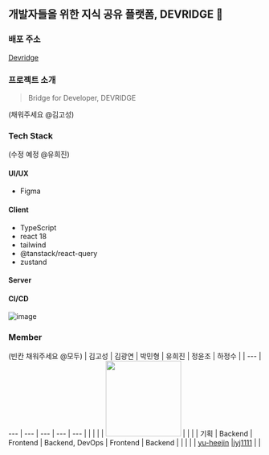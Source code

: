 ## 개발자들을 위한 지식 공유 플랫폼, DEVRIDGE 🌁

### 배포 주소
[Devridge](https://devridge-client.vercel.app/)

### 프로젝트 소개
> Bridge for Developer, DEVRIDGE
>
(채워주세요 @김고성)
### Tech Stack
(수정 예정 @유희진)

#### UI/UX
- Figma

#### Client
- TypeScript
- react 18
- tailwind
- @tanstack/react-query
- zustand

#### Server

#### CI/CD

![image](https://github.com/devridge-team-project/.github/assets/96467030/876dd0ee-cb45-40d2-a977-51e4f1fd702a)

### Member
(빈칸 채워주세요 @모두)
| 김고성 | 김광연 | 박민형 | 유희진 | 정윤조 | 하정수 |
| --- | --- | --- | --- | --- | --- |
|  |  |  | <img width="150px" src="https://avatars.githubusercontent.com/u/96467030?v=4" /> |  |  |
| 기획 | Backend | Frontend | Backend, DevOps | Frontend | Backend |
|  |  |  | [yu-heejin](https://github.com/yu-heejin) |[jyj1111](https://github.com/jyj1111)  |  |
